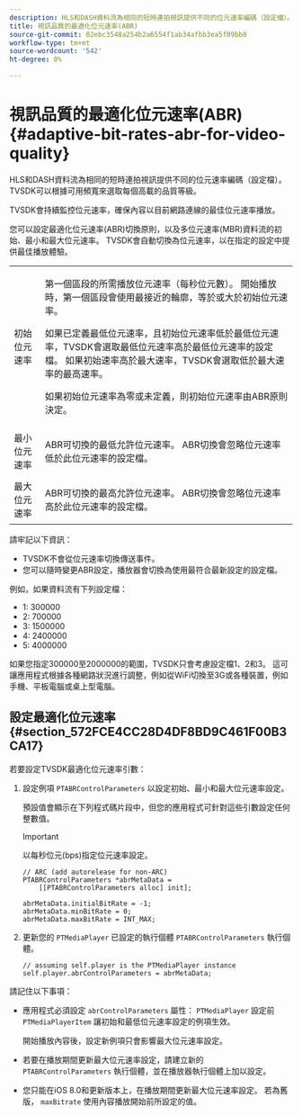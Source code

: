 ```yaml
---
description: HLS和DASH資料流為相同的短時連拍視訊提供不同的位元速率編碼（設定檔）。 TVSDK可以根據可用頻寬來選取每個高載的品質等級。
title: 視訊品質的最適化位元速率(ABR)
source-git-commit: 02ebc3548a254b2a6554f1ab34afbb3ea5f09bb8
workflow-type: tm+mt
source-wordcount: '542'
ht-degree: 0%

---
```


# 視訊品質的最適化位元速率(ABR){#adaptive-bit-rates-abr-for-video-quality}

HLS和DASH資料流為相同的短時連拍視訊提供不同的位元速率編碼（設定檔）。 TVSDK可以根據可用頻寬來選取每個高載的品質等級。

TVSDK會持續監控位元速率，確保內容以目前網路連線的最佳位元速率播放。

您可以設定最適化位元速率(ABR)切換原則，以及多位元速率(MBR)資料流的初始、最小和最大位元速率。 TVSDK會自動切換為位元速率，以在指定的設定中提供最佳播放體驗。

<table id="table_AF838E082235406AA359BF1C1A77F85F"> 
 <tbody> 
  <tr> 
   <td colname="col01"> 初始位元速率 </td> 
   <td colname="col2"> <p>第一個區段的所需播放位元速率（每秒位元數）。 開始播放時，第一個區段會使用最接近的輪廓，等於或大於初始位元速率。 </p> <p> 如果已定義最低位元速率，且初始位元速率低於最低位元速率，TVSDK會選取最低位元速率高於最低位元速率的設定檔。 如果初始速率高於最大速率，TVSDK會選取低於最大速率的最高速率。 </p> <p>如果初始位元速率為零或未定義，則初始位元速率由ABR原則決定。 </p> </td> 
  </tr> 
  <tr> 
   <td colname="col01"> 最小位元速率 </td> 
   <td colname="col2"> <p>ABR可切換的最低允許位元速率。 ABR切換會忽略位元速率低於此位元速率的設定檔。 </p> </td> 
  </tr> 
  <tr> 
   <td colname="col01"> 最大位元速率 </td> 
   <td colname="col2"> <p>ABR可切換的最高允許位元速率。 ABR切換會忽略位元速率高於此位元速率的設定檔。 </p> </td> 
  </tr> 
 </tbody> 
</table>

請牢記以下資訊：

* TVSDK不會從位元速率切換傳送事件。
* 您可以隨時變更ABR設定，播放器會切換為使用最符合最新設定的設定檔。

例如，如果資料流有下列設定檔：

* 1: 300000
* 2: 700000
* 3: 1500000
* 4: 2400000
* 5: 4000000

如果您指定300000至2000000的範圍，TVSDK只會考慮設定檔1、2和3。 這可讓應用程式根據各種網路狀況進行調整，例如從WiFi切換至3G或各種裝置，例如手機、平板電腦或桌上型電腦。

## 設定最適化位元速率 {#section_572FCE4CC28D4DF8BD9C461F00B3CA17}

若要設定TVSDK最適化位元速率引數：

1. 設定例項 `PTABRControlParameters` 以設定初始、最小和最大位元速率設定。

   預設值會顯示在下列程式碼片段中，但您的應用程式可針對這些引數設定任何整數值。

   >[!IMPORTANT]
   >
   >以每秒位元(bps)指定位元速率設定。

   ```
   // ARC (add autorelease for non-ARC) 
   PTABRControlParameters *abrMetaData =  
       [[PTABRControlParameters alloc] init];  
   
   abrMetaData.initialBitRate = -1; 
   abrMetaData.minBitRate = 0; 
   abrMetaData.maxBitRate = INT_MAX;
   ```

1. 更新您的 `PTMediaPlayer` 已設定的執行個體 `PTABRControlParameters` 執行個體。

   ```
   // assuming self.player is the PTMediaPlayer instance 
   self.player.abrControlParameters = abrMetaData;
   ```

請記住以下事項：

* 應用程式必須設定 `abrControlParameters` 屬性： `PTMediaPlayer` 設定前 `PTMediaPlayerItem` 讓初始和最低位元速率設定的例項生效。

  開始播放內容後，設定新例項只會影響最大位元速率設定。

* 若要在播放期間更新最大位元速率設定，請建立新的 `PTABRControlParameters` 執行個體，並在播放器執行個體上加以設定。
* 您只能在iOS 8.0和更新版本上，在播放期間更新最大位元速率設定。 若為舊版， `maxBitrate` 使用內容播放開始前所設定的值。
